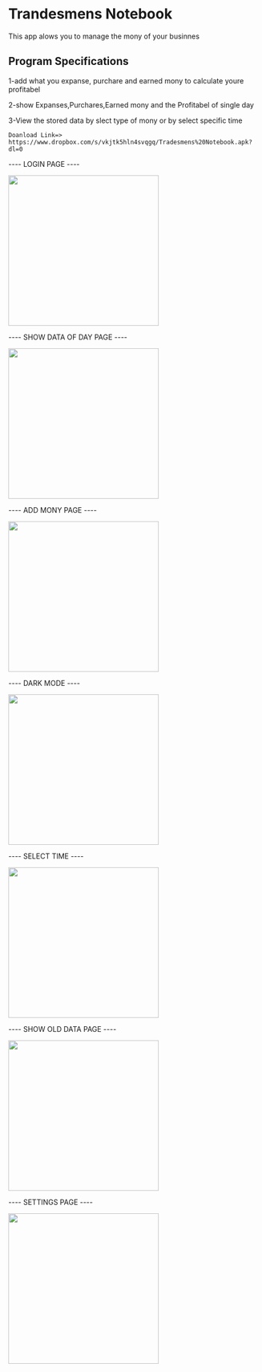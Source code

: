 # Trandesmens Notebook    

This app alows you to manage the mony of your businnes

## Program Specifications
1-add what you expanse, purchare and earned mony to calculate youre profitabel

2-show Expanses,Purchares,Earned mony and the Profitabel of single day

3-View the stored data by slect type of mony or by select specific time


    Doanload Link=> https://www.dropbox.com/s/vkjtk5hln4svqgq/Tradesmens%20Notebook.apk?dl=0

---- LOGIN PAGE ----

<img src="app images/login page.jpeg" width="300">

---- SHOW DATA OF DAY PAGE ----

<img src="app images/show data of day.jpeg" width="300">

---- ADD MONY PAGE ----

<img src="app images/add mony page.jpeg" width="300">

---- DARK MODE ----

<img src="app images/dark mode.jpeg" width="300">

---- SELECT TIME ----

<img src="app images/select time.jpeg" width="300">

---- SHOW OLD DATA PAGE ----

<img src="app images/show old data.jpeg" width="300">

---- SETTINGS PAGE ----

<img src="app images/settings.jpeg" width="300">
